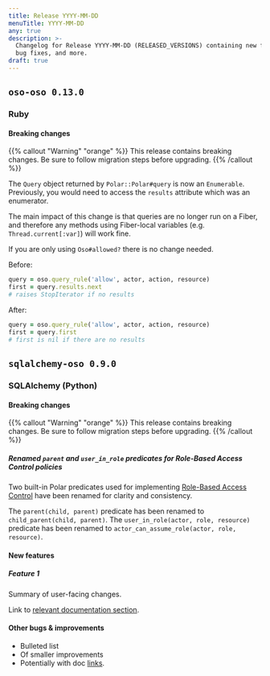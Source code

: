 ```yaml
---
title: Release YYYY-MM-DD
menuTitle: YYYY-MM-DD
any: true
description: >-
  Changelog for Release YYYY-MM-DD (RELEASED_VERSIONS) containing new features,
  bug fixes, and more.
draft: true
---
```


## `oso-oso 0.13.0`

### Ruby

#### Breaking changes

<!-- TODO: remove warning and replace with "None" if no breaking changes. -->

{{% callout "Warning" "orange" %}}
  This release contains breaking changes. Be sure to follow migration steps
  before upgrading.
{{% /callout %}}

The `Query` object returned by `Polar::Polar#query` is now an `Enumerable`.
Previously, you would need to access the `results` attribute which
was an enumerator.

The main impact of this change is that queries are no longer run
on a Fiber, and therefore any methods using Fiber-local variables
(e.g. `Thread.current[:var]`) will work fine.

If you are only using `Oso#allowed?` there is no change needed.

Before:

```ruby
query = oso.query_rule('allow', actor, action, resource)
first = query.results.next
# raises StopIterator if no results
```

After:

```ruby
query = oso.query_rule('allow', actor, action, resource)
first = query.first
# first is nil if there are no results
```

## `sqlalchemy-oso 0.9.0`

### SQLAlchemy (Python)

#### Breaking changes

<!-- TODO: remove warning and replace with "None" if no breaking changes. -->

{{% callout "Warning" "orange" %}}
  This release contains breaking changes. Be sure to follow migration steps
  before upgrading.
{{% /callout %}}

##### Renamed `parent` and `user_in_role` predicates for Role-Based Access Control policies

Two built-in Polar predicates used for implementing [Role-Based Access Control](TODO) have been renamed for
clarity and consistency.

The `parent(child, parent)` predicate has been renamed to `child_parent(child, parent)`.
The `user_in_role(actor, role, resource)` predicate has been renamed to `actor_can_assume_role(actor, role, resource)`.

#### New features

##### Feature 1

Summary of user-facing changes.

Link to [relevant documentation section]().

#### Other bugs & improvements

- Bulleted list
- Of smaller improvements
- Potentially with doc [links]().
